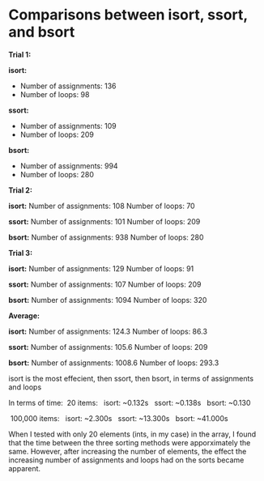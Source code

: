<h1>Comparisons between isort, ssort, and bsort</h1>

<b>Trial 1:</b>

<b>isort:</b>
* Number of assignments: 136
* Number of loops: 98

<b>ssort:</b>
* Number of assignments: 109
* Number of loops: 209

<b>bsort:</b>
* Number of assignments: 994
* Number of loops: 280

<b>Trial 2:</b>

<b>isort:</b>
Number of assignments: 108
Number of loops: 70

<b>ssort:</b>
Number of assignments: 101
Number of loops: 209

<b>bsort:</b>
Number of assignments: 938
Number of loops: 280

<b>Trial 3:</b>

<b>isort:</b>
Number of assignments: 129
Number of loops: 91

<b>ssort:</b>
Number of assignments: 107
Number of loops: 209

<b>bsort:</b>
Number of assignments: 1094
Number of loops: 320

<b>Average:</b>

<b>isort:</b>
Number of assignments: 124.3
Number of loops: 86.3

<b>ssort:</b>
Number of assignments: 105.6
Number of loops: 209

<b>bsort:</b>
Number of assignments: 1008.6
Number of loops: 293.3

isort is the most effecient, then ssort, then bsort, in terms of assignments and loops

In terms of time:
&nbsp;20 items:
&nbsp;&nbsp;isort: ~0.132s
&nbsp;&nbsp;ssort: ~0.138s
&nbsp;&nbsp;bsort: ~0.130

&nbsp;100,000 items:
&nbsp;&nbsp;isort: ~2.300s
&nbsp;&nbsp;ssort: ~13.300s
&nbsp;&nbsp;bsort: ~41.000s

When I tested with only 20 elements (ints, in my case) in the array, I found that the time between the three sorting methods were apporximately the same. However, after increasing the number of elements, the effect the increasing number of assignments and loops had on the sorts became apparent.
